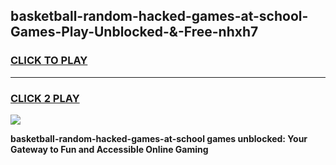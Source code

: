 
## basketball-random-hacked-games-at-school-Games-Play-Unblocked-&-Free-nhxh7
<h3>
<a href="https://premium76.site?title=basketball-random-hacked-games-at-school&ref=24A">CLICK TO PLAY</a></h3>
<hr>

<h3>
<a href="https://premium76.site?title=basketball-random-hacked-games-at-school&ref=24A">CLICK 2 PLAY</a>
  
</h3>

<a href="https://premium76.site?title=basketball-random-hacked-games-at-school&ref=24A"><img src="https://clearcache.store/games.png"></a>


**basketball-random-hacked-games-at-school games unblocked: Your Gateway to Fun and Accessible Online Gaming**

